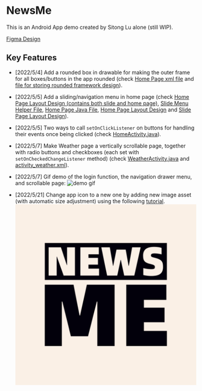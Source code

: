 # NewsMe
This is an Android App demo created by Sitong Lu alone (still WIP).

[Figma Design](https://www.figma.com/file/Q6frTbws8q8O3tCfAkyvdt/Untitled?node-id=18%3A105)

## Key Features
- [2022/5/4] Add a rounded box in drawable for making the outer frame for all boxes/buttons in the app rounded (check [Home Page xml file](https://github.com/akitomoya616/NewsMe/blob/main/app/src/main/res/layout/layout_main.xml) and [file for storing rounded framework design](https://github.com/akitomoya616/NewsMe/blob/main/app/src/main/res/drawable/bg_rounded_box.xml)).


- [2022/5/5] Add a sliding/navigation menu in home page (check [Home Page Layout Design (contains both slide and home page)](https://github.com/akitomoya616/NewsMe/blob/main/app/src/main/res/layout/activity_home.xml), [Slide Menu Helper File](https://github.com/akitomoya616/NewsMe/blob/main/app/src/main/java/com/example/testapp/SlideMenuActivity.java), [Home Page Java File](https://github.com/akitomoya616/NewsMe/blob/main/app/src/main/java/com/example/testapp/HomeActivity.java), [Home Page Layout Design](https://github.com/akitomoya616/NewsMe/blob/main/app/src/main/res/layout/layout_main.xml) and [Slide Page Layout Design](https://github.com/akitomoya616/NewsMe/blob/main/app/src/main/res/layout/layout_menu.xml)).


- [2022/5/5] Two ways to call `setOnClickListener` on buttons for handling their events once being clicked (check [HomeActivity.java](https://github.com/akitomoya616/NewsMe/blob/main/app/src/main/java/com/example/testapp/HomeActivity.java)).

- [2022/5/7] Make Weather page a vertically scrollable page, together with radio buttons and checkboxes (each set with `setOnCheckedChangeListener` method) (check [WeatherActivity.java](https://github.com/akitomoya616/NewsMe/blob/main/app/src/main/java/com/example/testapp/WeatherActivity.java) and [activity_weather.xml](https://github.com/akitomoya616/NewsMe/blob/main/app/src/main/res/layout/activity_weather.xml)).

- [2022/5/7] Gif demo of the login function, the navigation drawer menu, and scrollable page:
![demo gif](/pic/Login_Drawer_Scroll.gif)
  
- [2022/5/21] Change app icon to a new one by adding new image asset (with automatic size adjustment) using the following [tutorial](https://developer.android.com/studio/write/image-asset-studio#create-adaptive).
![app icon](app/src/main/ic_launcher-playstore.png)


